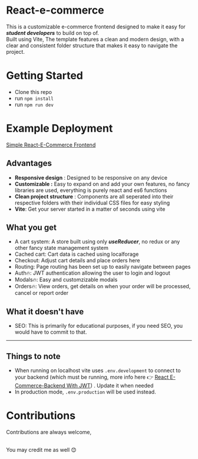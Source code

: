 # React-e-commerce
This is a customizable e-commerce frontend designed to make it easy for ***student developers*** to build on top of. <br> Built using Vite, The template features a clean and modern design, with a clear and consistent folder structure that makes it easy to navigate the project.
<br>


# Getting Started
- Clone this repo
- run ```npm install```
- run ```npm run dev```

# Example Deployment
<a href="https://react-e-commerce-sigma.vercel.app/" target="_blank">Simple React-E-Commerce Frontend</a>

## Advantages
- **Responsive design** :  Designed to be responsive on any device
- **Customizable :** Easy to expand on and add your own features, no fancy libraries are used, everything is purely react and es6 functions
- **Clean project structure** : Components are all seperated into their respective folders with their individual CSS files for easy styling
- **Vite**: Get your server started in a matter of seconds using vite

## What you get
- A cart system: A store built using only ***useReducer***, no redux or any other fancy state management system
- Cached cart: Cart data is cached using localforage
- Checkout: Adjust cart details and place orders here
- Routing: Page routing has been set up to easily navigate between pages
- Auth🔥: JWT authentication allowing the user to login and logout
- Modals🔥: Easy and customzizable modals
- Orders🔥: View orders, get details on when your order will be processed, cancel or report order  

## What it doesn't have 
- SEO: This is primarily for educational purposes, if you need SEO, you would have to commit to that. 

<hr>



## Things to note
- When running on localhost vite uses ```.env.development``` to connect to your backend (which must be running, more info here 👉 [React E-Commerce-Backend With JWT](https://github.com/Mini-Sylar/react-e-commerce/tree/main-jwt)) . Update it when needed
- In production mode, ```.env.production``` will be used instead.

# Contributions
Contributions are always welcome,


<br> You may credit me as well 😊



